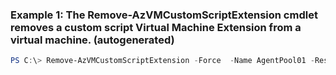### Example 1: The Remove-AzVMCustomScriptExtension cmdlet removes a custom script Virtual Machine Extension from a virtual machine. (autogenerated)
```powershell
PS C:\> Remove-AzVMCustomScriptExtension -Force  -Name AgentPool01 -ResourceGroupName MyResourceGroup -VMName VM01
```

